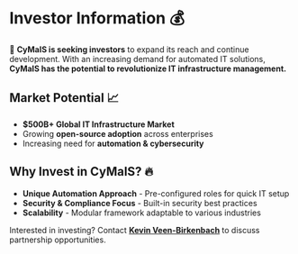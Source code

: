 # Investor Information 💰

🚀 **CyMaIS is seeking investors** to expand its reach and continue development. With an increasing demand for automated IT solutions, **CyMaIS has the potential to revolutionize IT infrastructure management.**

## Market Potential 📈
- **$500B+ Global IT Infrastructure Market**
- Growing **open-source adoption** across enterprises
- Increasing need for **automation & cybersecurity**

## Why Invest in CyMaIS? 🔥
- **Unique Automation Approach** - Pre-configured roles for quick IT setup
- **Security & Compliance Focus** - Built-in security best practices
- **Scalability** - Modular framework adaptable to various industries

Interested in investing? Contact **[Kevin Veen-Birkenbach](mailto:kevin@veen.world)** to discuss partnership opportunities.